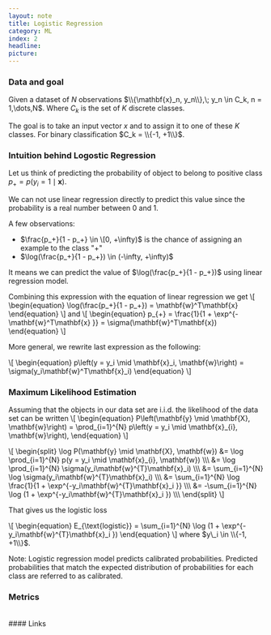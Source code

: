 ```yaml
---
layout: note
title: Logistic Regression
category: ML
index: 2
headline: 
picture:
---
```


### Data and goal

Given a dataset of $N$ observations $\\{\mathbf{x}_n, y_n\\},\; y_n \in C_k, n = 1,\dots,N$.
Where $C_k$ is the set of $K$ discrete classes. 

The goal is to take an input vector $x$ and to assign it to one of these $K$ classes.
For binary classification $C_k = \\{-1, +1\\}$.


### Intuition behind Logostic Regression

Let us think of predicting the probability of object to belong to positive class 
$p_+ = p\left(y_i = 1 \mid \mathbf{x}\right)$.

We can not use linear regression directly to predict this value 
since the probability is a  real number between 0 and 1.

A few observations:

- $\frac{p_+}{1 - p_+} \in \[0, +\infty)$ is the chance of assigning an example to the class "+"
- $\log(\frac{p_+}{1 - p_+}) \in (-\infty, +\infty)$

It means we can predict the value of $\log(\frac{p_+}{1 - p_+})$ using linear regression model.

Combining this expression with the equation of linear regression we get
\\[
\begin{equation}
\log(\frac{p_+}{1 - p_+}) = \mathbf{w}^T\mathbf{x}
\end{equation}
\\]
and
\\[
\begin{equation}
p_{+} = \frac{1}{1 + \exp^{-\mathbf{w}^T\mathbf{x} }} = \sigma(\mathbf{w}^T\mathbf{x})
\end{equation}
\\]

More general, we rewrite last expression as the following:

\\[
\begin{equation}
p\left(y = y_i \mid \mathbf{x}_i, \mathbf{w}\right) = \sigma(y_i\mathbf{w}^T\mathbf{x}_i)
\end{equation}
\\]

###  Maximum Likelihood Estimation

Assuming that the objects in our data set are i.i.d. the likelihood of the data set can be written
\\[
\begin{equation}
P\left(\mathbf{y} \mid \mathbf{X}, \mathbf{w}\right) = \prod_{i=1}^{N} p\left(y = y_i \mid \mathbf{x}_{i}, \mathbf{w}\right),
\end{equation}
\\]


\\[
\begin{split}
\log P(\mathbf{y} \mid \mathbf{X}, \mathbf{w}) &= \log \prod_{i=1}^{N} p(y = y_i \mid \mathbf{x}_{i}, \mathbf{w}) \\\\\\
 &= \log \prod\_{i=1}^{N} \sigma(y\_i\mathbf{w}^{T}\mathbf{x}\_i) \\\\\\
 &= \sum\_{i=1}^{N} \log \sigma(y\_i\mathbf{w}^{T}\mathbf{x}\_i) \\\\\\
 &= \sum\_{i=1}^{N} \log \frac{1}{1 + \exp^{-y\_i\mathbf{w}^{T}\mathbf{x}_i }} \\\\\\
  &= -\sum\_{i=1}^{N} \log (1 + \exp^{-y\_i\mathbf{w}^{T}\mathbf{x}_i }) \\\\\\
\end{split}
\\]

That gives us the logistic loss

\\[
\begin{equation}
E_{\text{logistic}} = \sum\_{i=1}^{N} \log (1 + \exp^{-y\_i\mathbf{w}^{T}\mathbf{x}_i })
\end{equation}
\\]
where $y\_i \in \\{-1, +1\\}$.


Note: Logistic regression model predicts calibrated probabilities.
Predicted probabilities that match the expected distribution of probabilities for each class are referred to as calibrated. 


### Metrics

<br>
#### Links
